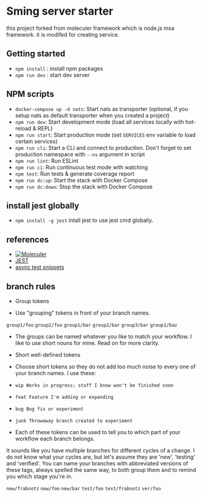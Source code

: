 # Sming server starter

this project forked from moleculer framework which is node.js msa framework. it is modifed for creating service.

## Getting started

-   `npm install` : install npm packages
-   `npm run dev` : start dev server

## NPM scripts

-   `docker-compose up -d nats`: Start nats as transporter (optional, if you setup nats as default transporter when you created a project)
-   `npm run dev`: Start development mode (load all services locally with hot-reload & REPL)
-   `npm run start`: Start production mode (set `SERVICES` env variable to load certain services)
-   `npm run cli`: Start a CLI and connect to production. Don't forget to set production namespace with `--ns` argument in script
-   `npm run lint`: Run ESLint
-   `npm run ci`: Run continuous test mode with watching
-   `npm test`: Run tests & generate coverage report
-   `npm run dc:up`: Start the stack with Docker Compose
-   `npm run dc:down`: Stop the stack with Docker Compose

## install jest globally

-   `npm install -g jest` intall jest to use jest cmd globally.

## references

-   [![Moleculer](https://badgen.net/badge/Powered%20by/Moleculer/0e83cd)](https://moleculer.services)
-   [JEST](https://jestjs.io/)
-   [async test snippets](https://jestjs.io/docs/en/asynchronous)

## branch rules

-   Group tokens

-   Use "grouping" tokens in front of your branch names.

`group1/foo`
`group2/foo`
`group1/bar`
`group2/bar`
`group3/bar`
`group1/baz`

-   The groups can be named whatever you like to match your workflow. I like to use short nouns for mine. Read on for more clarity.

-   Short well-defined tokens

-   Choose short tokens so they do not add too much noise to every one of your branch names. I use these:

-   `wip Works in progress; stuff I know won't be finished soon`
-   `feat Feature I'm adding or expanding`
-   `bug Bug fix or experiment`
-   `junk Throwaway branch created to experiment`

-   Each of these tokens can be used to tell you to which part of your workflow each branch belongs.

It sounds like you have multiple branches for different cycles of a change. I do not know what your cycles are, but let's assume they are 'new', 'testing' and 'verified'. You can name your branches with abbreviated versions of these tags, always spelled the same way, to both group them and to remind you which stage you're in.

`new/frabnotz`
`new/foo`
`new/bar`
`test/foo`
`test/frabnotz`
`ver/foo`
